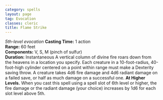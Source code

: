 ```yaml
---
category: spells
layout: page
tag: Evocation
classes: cleric
title: Flame Strike 
---
```

_5th-level evocation_ 
**Casting Time:** 1 action    
**Range:** 60 feet    
**Components:** V, S, M (pinch of sulfur)    
**Duration:** Instantaneous 
A vertical column of divine fire roars down from the heavens in a location you specify. Each creature in a 10-foot-radius, 40-foot-high cylinder centered on a point within range must make a Dexterity saving throw. A creature takes 4d6 fire damage and 4d6 radiant damage on a failed save, or half as much damage on a successful one. 
**At Higher Levels.** When you cast this spell using a spell slot of 6th level or higher, the fire damage or the radiant damage (your choice) increases by 1d6 for each slot level above 5th. 